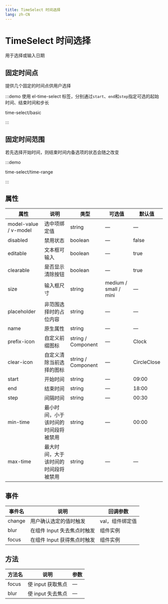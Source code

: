 ```yaml
---
title: TimeSelect 时间选择
lang: zh-CN
---
```


# TimeSelect 时间选择

用于选择或输入日期

## 固定时间点

提供几个固定的时间点供用户选择

:::demo 使用 el-time-select 标签，分别通过`start`、`end`和`step`指定可选的起始时间、结束时间和步长

time-select/basic

:::

## 固定时间范围

若先选择开始时间，则结束时间内备选项的状态会随之改变

:::demo

time-select/time-range

:::

## 属性

| 属性                  | 说明                                 | 类型               | 可选值                | 默认值      |
| --------------------- | ------------------------------------ | ------------------ | --------------------- | ----------- |
| model-value / v-model | 选中项绑定值                         | string             | —                     | —           |
| disabled              | 禁用状态                             | boolean            | —                     | false       |
| editable              | 文本框可输入                         | boolean            | —                     | true        |
| clearable             | 是否显示清除按钮                     | boolean            | —                     | true        |
| size                  | 输入框尺寸                           | string             | medium / small / mini | —           |
| placeholder           | 非范围选择时的占位内容               | string             | —                     | —           |
| name                  | 原生属性                             | string             | —                     | —           |
| prefix-icon           | 自定义前缀图标                       | string / Component | —                     | Clock       |
| clear-icon            | 自定义清除当前选择的图标             | string / Component | —                     | CircleClose |
| start                 | 开始时间                             | string             | —                     | 09:00       |
| end                   | 结束时间                             | string             | —                     | 18:00       |
| step                  | 间隔时间                             | string             | —                     | 00:30       |
| min-time              | 最小时间，小于该时间的时间段将被禁用 | string             | —                     | 00:00       |
| max-time              | 最大时间，大于该时间的时间段将被禁用 | string             | —                     | —           |

## 事件

| 事件名 | 说明                        | 回调参数        |
| ------ | --------------------------- | --------------- |
| change | 用户确认选定的值时触发      | val，组件绑定值 |
| blur   | 在组件 Input 失去焦点时触发 | 组件实例        |
| focus  | 在组件 Input 获得焦点时触发 | 组件实例        |

## 方法

| 方法名 | 说明              | 参数 |
| ------ | ----------------- | ---- |
| focus  | 使 input 获取焦点 | —    |
| blur   | 使 input 失去焦点 | —    |
